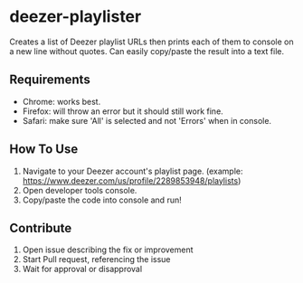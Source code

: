 
# deezer-playlister

Creates a list of Deezer playlist URLs then prints each of them to console on a new line without quotes. Can easily copy/paste the result into a text file.

## Requirements

* Chrome: works best.
* Firefox: will throw an error but it should still work fine.
* Safari: make sure 'All' is selected and not 'Errors' when in console.

## How To Use

1. Navigate to your Deezer account's playlist page. (example: https://www.deezer.com/us/profile/2289853948/playlists)
2. Open developer tools console.
3. Copy/paste the code into console and run!

## Contribute

1. Open issue describing the fix or improvement
2. Start Pull request, referencing the issue
3. Wait for approval or disapproval
